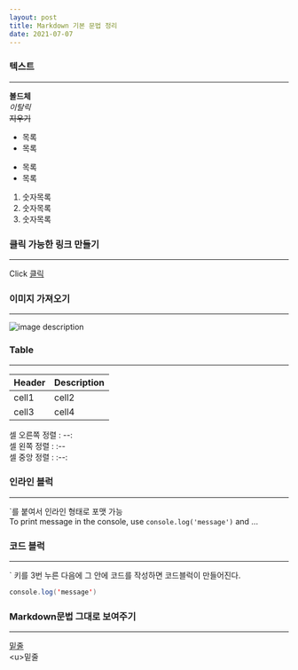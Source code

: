 ```yaml
---
layout: post
title: Markdown 기본 문법 정리
date: 2021-07-07
---
```


### 텍스트  
___  

**볼드체**  
*이탈릭*  
~~지우기~~  


* 목록
* 목록

- 목록
- 목록

1. 숫자목록
2. 숫자목록
3. 숫자목록


### 클릭 가능한 링크 만들기
___
  
Click [클릭](https://www.naver.com/)  



### 이미지 가져오기
___
  
![image description](https://dummyimage.com/600x400/666/fff)  




### Table
___
  
|Header|Description|
|--|--|
|cell1|cell2|
|cell3|cell4|
  
셀 오른쪽 정렬 : --:  
셀  왼쪽  정렬 : :--  
셀  중앙  정렬 : :--:  



### 인라인 블럭
___
  
\`를 붙여서 인라인 형태로 포맷 가능  
To print message in the console, use `console.log('message')` and ...  


### 코드 블럭
___  
` 키를 3번 누른 다음에 그 안에 코드를 작성하면 코드블럭이 만들어진다.  

```java
console.log('message')
```


### Markdown문법 그대로 보여주기
___
  
<u>밑줄</u>  
\<u>밑줄</u>  

